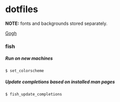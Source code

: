 # dotfiles

**NOTE:** fonts and backgrounds stored separately.

[Gogh](https://github.com/Gogh-Co/Gogh)

### fish

##### Run on new machines
`$ set_colorscheme`

##### Update completions based on installed man pages
`$ fish_update_completions`


